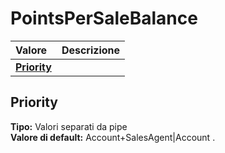 # PointsPerSaleBalance

| Valore | Descrizione |
| :--- | :--- |
| [**Priority**](pointspersalebalance.md#priority) |  |

## Priority

**Tipo:** Valori separati da pipe  
**Valore di default:** Account+SalesAgent\|Account
.